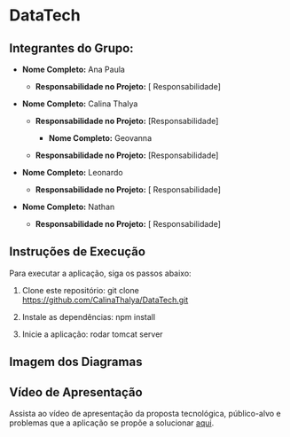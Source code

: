 # DataTech

## Integrantes do Grupo:

- **Nome Completo:** Ana Paula
  - **Responsabilidade no Projeto:** [ Responsabilidade]

- **Nome Completo:** Calina Thalya
  - **Responsabilidade no Projeto:** [Responsabilidade]
 
    - **Nome Completo:** Geovanna
  - **Responsabilidade no Projeto:** [Responsabilidade]


- **Nome Completo:** Leonardo
  - **Responsabilidade no Projeto:** [ Responsabilidade]
 
- **Nome Completo:** Nathan
  - **Responsabilidade no Projeto:** [ Responsabilidade]


## Instruções de Execução

Para executar a aplicação, siga os passos abaixo:

1. Clone este repositório: git clone https://github.com/CalinaThalya/DataTech.git

2. Instale as dependências: npm install

3. Inicie a aplicação: rodar tomcat server

## Imagem dos Diagramas


## Vídeo de Apresentação

Assista ao vídeo de apresentação da proposta tecnológica, público-alvo e problemas que a aplicação se propõe a solucionar [aqui](https://www.youtube.com/watch?v=TsUd9z82e2E).


